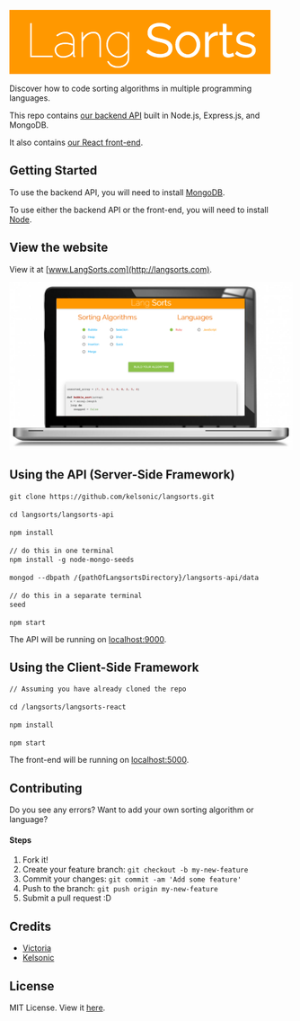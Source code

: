 ![Lang Sorts](/langsorts-react/public/images/readme-logo.png)

Discover how to code sorting algorithms in multiple programming languages.

This repo contains [our backend API](/langsorts-api) built in Node.js, Express.js, and MongoDB. 

It also contains [our React front-end](/langsorts-react).

## Getting Started

To use the backend API, you will need to install [MongoDB](https://www.mongodb.com/). 

To use either the backend API or the front-end, you will need to install [Node](https://nodejs.org/en/).

## View the website

View it at [www.LangSorts.com](http://langsorts.com).

![LangSorts example](/langsorts-react/public/images/readme-image.jpg)

## Using the API (Server-Side Framework)

```
git clone https://github.com/kelsonic/langsorts.git

cd langsorts/langsorts-api

npm install

// do this in one terminal
npm install -g node-mongo-seeds

mongod --dbpath /{pathOfLangsortsDirectory}/langsorts-api/data

// do this in a separate terminal
seed

npm start
```

The API will be running on [localhost:9000](http://localhost:9000/).

## Using the Client-Side Framework

```
// Assuming you have already cloned the repo

cd /langsorts/langsorts-react

npm install

npm start
```

The front-end will be running on [localhost:5000](http://localhost:5000/).

## Contributing

Do you see any errors? Want to add your own sorting algorithm or language?

#### Steps

1. Fork it!
2. Create your feature branch: `git checkout -b my-new-feature`
3. Commit your changes: `git commit -am 'Add some feature'`
4. Push to the branch: `git push origin my-new-feature`
5. Submit a pull request :D

## Credits

* [Victoria](https://github.com/vic8722)
* [Kelsonic](https://github.com/kelsonic)

## License
MIT License. View it [here](LICENSE).